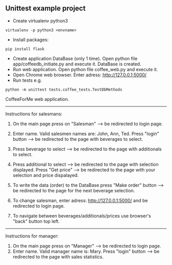 Unittest example project
------------------------
- Create virtualenv python3
```
virtualenv -p python3 <envname>
```
- Install packages:
```
pip install flask 
```

- Create application DataBase (only 1 time). Open python file app/coffeedb_initiate.py and execute it. DataBase is created.
- Run web application. Open python file coffee_web.py and execute it. 
- Open Chrome web browser. Enter adress: http://127.0.0.1:5000/ 
- Run tests e.g.

```
python -m unittest tests.coffee_tests.TestDbMethods
```

CoffeeForMe web application.

_______________________________________________________________________

Instructions for salesmans:

1. On the main page press on "Salesman" --> be redirected to login page.
2. Enter name. Valid salesmen names are: John, Ann, Ted. Press "login" button --> be redirected to the page with beverages to select.
3. Press beverage to select --> be redirected to the page with additionals to select.
4. Press additional to select --> be redirected to the page with selection displayed. Press "Get price" --> be redirected to the page with your selection and price dispalayed.
5. To write the data (order) to the DataBase press "Make order" button --> be redirected to the page for the next beverage selection.

6. To change salesman, enter adress: http://127.0.0.1:5000/ and be redirected to login page.
7. To navigate between beverages/additionals/prices use browser's "back" button top left.

________________________________________________________________________

Instructions for manager:

1. On the main page press on "Manager" --> be redirected to login page.
2. Enter name. Valid manager name is: Mary. Press "login" button --> be redirected to the page with sales statistics.
